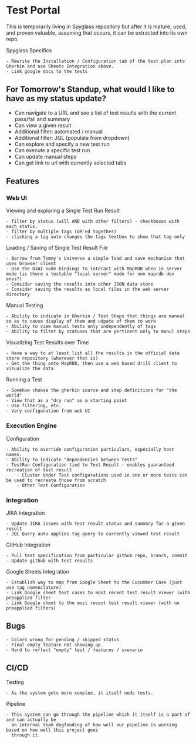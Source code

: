 # Test Portal

This is temporarily living in Spyglass repository but after it is mature, used, and proven valuable, assuming
that occurs, it can be extracted into its own repo.

Spyglass Specifics

    - Rewrite the Installation / Configuration tab of the test plan into Gherkin and use Sheets Integration above.
    - Link google docs to the tests

## For Tomorrow's Standup, what would I like to have as my status update?

- Can navigate to a URL and see a list of test results with the current pass/fail and summary
- Can view a given result
- Additional filter: automated / manual
- Additional filter: JQL (populate from dropdown)
- Can explore and specify a new test run
- Can execute a specific test run
- Can update manual steps
- Can get link to url with currently selected tabs

## Features

### Web UI

Viewing and exploring a Single Test Run Result

    - filter by status (will AND with other filters) - checkboxes with each status.
    - filter by multiple tags (OR'ed together)
    - clicking a tag auto changes the tags textbox to show that tag only

Loading / Saving of Single Test Result File 

    - Borrow from Tommy's Universe a simple load and save mechanism that uses browser client
    - Use the OJAI node bindings to interact with MapRDB when in server mode (is there a testable "local server" mode for non maprdb dev envs?)
    - Consider saving the results into other JSON data store
    - Consider saving the results as local files in the web server directory

Manual Testing

    - Ability to indicate in Gherkin / Test Steps that things are manual so as to cause display of them and udpate of them to work
    - Ability to view manual tests only independently of tags
    - Ability to filter by statuses that are pertinent only to manul steps

Visualizing Test Results over Time

    - Have a way to at least list all the results in the official data store repository (wherever that is)
    - Get the thing onto MapRDB, then use a web based drill client to visualize the data

Running a Test

    - Somehow choose the gherkin source and step definitions for "the world"
    - View that as a "dry run" as a starting point
    - Use filtering, etc.
    - Vary configuration from web UI
    
### Execution Engine

Configuration

    - Ability to override configuration particulars, especially host names.
    - Ability to indicate "dependencies between tests"
    - TestRun Configuration tied to Test Result - enables guaranteed recreation of test result
        - Cluster Under Test configurations used in one or more tests can be used to recreate those from scratch
        - Other Test Configuration

### Integration

JIRA Integration

    - Update JIRA issues with test result status and summary for a given result
    - JQL Query auto applies tag query to currently viewed test result
    
GitHub Integration

    - Pull test specification from particular github repo, branch, commit
    - Update github with test results

Google Sheets Integration

    - Establish way to map from Google Sheet to the Cucumber Case (just use tag nomenclature)
    - Link Google sheet test cases to most recent test result viewer (with preapplied filter
    - Link Google sheet to the most recent test result viewer (with no preapplied filters)
    
## Bugs

    - Colors wrong for pending / skipped status
    - Final empty feature not showing up
    - Hard to reflect "empty" test / features / scenario

## CI/CD
    
Testing

    - As the system gets more complex, it itself neds tests. 
    
Pipeline

    - This system can go through the pipeline which it itself is a part of and can actually be 
      an internal team dogfooding of how well our pipeline is working based on how well this project goes
      through it.